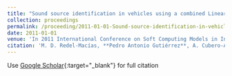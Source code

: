 ```yaml
---
title: "Sound source identification in vehicles using a combined Linear-Evolutionary Product Unit Neural Network model"
collection: proceedings
permalink: /proceeding/2011-01-01-Sound-source-identification-in-vehicles-using-a-combined-Linear-Evolutionary-Product-Unit-Neural-Network-model
date: 2011-01-01
venue: 'In 2011 International Conference on Soft Computing Models in Industrial and Environmental Applications (SOCO11)'
citation: 'M. D. Redel-Macías, **Pedro Antonio Gutiérrez**, A. Cubero-Atienza, César Hervás-Martínez, &quot;Sound source identification in vehicles using a combined Linear-Evolutionary Product Unit Neural Network model.&quot; In 2011 International Conference on Soft Computing Models in Industrial and Environmental Applications (SOCO11), 2011, pp.379-386.'
---
```

Use [Google Scholar](https://scholar.google.com/scholar?q=Sound+source+identification+in+vehicles+using+a+combined+Linear+Evolutionary+Product+Unit+Neural+Network+model){:target="_blank"} for full citation
